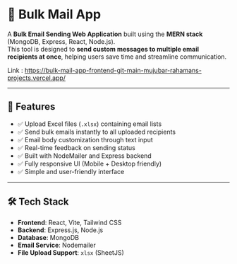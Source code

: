 # 📧 Bulk Mail App

A **Bulk Email Sending Web Application** built using the **MERN stack** (MongoDB, Express, React, Node.js).  
This tool is designed to **send custom messages to multiple email recipients at once**, helping users save time and streamline communication.

Link : https://bulk-mail-app-frontend-git-main-mujubar-rahamans-projects.vercel.app/

---

## 🚀 Features

- ✅ Upload Excel files (`.xlsx`) containing email lists
- ✅ Send bulk emails instantly to all uploaded recipients
- ✅ Email body customization through text input
- ✅ Real-time feedback on sending status
- ✅ Built with NodeMailer and Express backend
- ✅ Fully responsive UI (Mobile + Desktop friendly)
- ✅ Simple and user-friendly interface

---

## 🛠️ Tech Stack

- **Frontend**: React, Vite, Tailwind CSS
- **Backend**: Express.js, Node.js
- **Database**: MongoDB
- **Email Service**: Nodemailer
- **File Upload Support**: `xlsx` (SheetJS)
